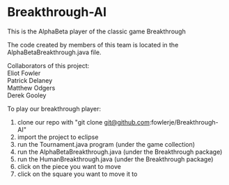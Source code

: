 Breakthrough-AI
===============

This is the AlphaBeta player of the classic game Breakthrough

The code created by members of this team is located in the AlphaBetaBreakthrough.java file. 

Collaborators of this project:<BR>
Eliot Fowler<BR>
Patrick Delaney<BR>
Matthew Odgers<BR>
Derek Gooley<BR>

To play our breakthrough player:<BR>
1) clone our repo with "git clone git@github.com:fowlerje/Breakthrough-AI"<BR>
2) import the project to eclipse<BR>
3) run the Tournament.java program (under the game collection)<BR>
4) run the AlphaBetaBreakthrough.java (under the Breakthrough package)<BR>
5) run the HumanBreakthrough.java (under the Breakthrough package)<BR>
6) click on the piece you want to move<BR>
7) click on the square you want to move it to<BR>
